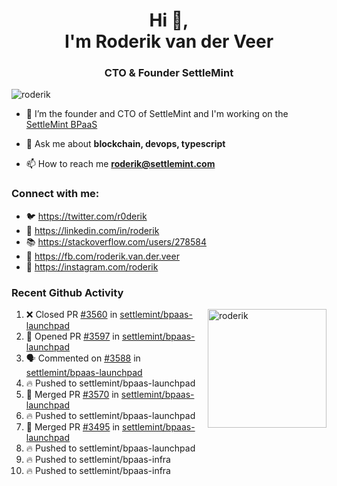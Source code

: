 <h1 align="center">Hi 👋,<br/> I'm Roderik van der Veer</h1>
<h3 align="center">CTO & Founder SettleMint</h3>

<p align="left"> <img src="https://komarev.com/ghpvc/?username=roderik" alt="roderik" /> </p>

- 🔭 I’m the founder and CTO of SettleMint and I'm working on the [SettleMint BPaaS](https://settlemint.com)

- 💬 Ask me about **blockchain, devops, typescript**

- 📫 How to reach me **roderik@settlemint.com**



### Connect with me:

- 🐦 https://twitter.com/r0derik
- 🏢 https://linkedin.com/in/roderik
- 📚 https://stackoverflow.com/users/278584
- 🙊 https://fb.com/roderik.van.der.veer
- 📸 https://instagram.com/roderik

### Recent Github Activity
<img src="https://github-readme-stats.vercel.app/api?username=roderik&show_icons=true&count_private=true" alt="roderik" align="right" height="190" />

<!--START_SECTION:activity-->
1. ❌ Closed PR [#3560](https://github.com/settlemint/bpaas-launchpad/pull/3560) in [settlemint/bpaas-launchpad](https://github.com/settlemint/bpaas-launchpad)
2. 💪 Opened PR [#3597](https://github.com/settlemint/bpaas-launchpad/pull/3597) in [settlemint/bpaas-launchpad](https://github.com/settlemint/bpaas-launchpad)
3. 🗣 Commented on [#3588](https://github.com/settlemint/bpaas-launchpad/issues/3588) in [settlemint/bpaas-launchpad](https://github.com/settlemint/bpaas-launchpad)
4. 🔥 Pushed to settlemint/bpaas-launchpad
5. 🎉 Merged PR [#3570](https://github.com/settlemint/bpaas-launchpad/pull/3570) in [settlemint/bpaas-launchpad](https://github.com/settlemint/bpaas-launchpad)
6. 🔥 Pushed to settlemint/bpaas-launchpad
7. 🎉 Merged PR [#3495](https://github.com/settlemint/bpaas-launchpad/pull/3495) in [settlemint/bpaas-launchpad](https://github.com/settlemint/bpaas-launchpad)
8. 🔥 Pushed to settlemint/bpaas-launchpad
9. 🔥 Pushed to settlemint/bpaas-infra
10. 🔥 Pushed to settlemint/bpaas-infra
<!--END_SECTION:activity-->